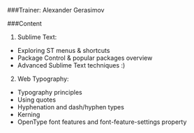 ###Trainer: Alexander Gerasimov

###Content
1. Sublime Text:
  - Exploring ST menus & shortcuts
  - Package Control & popular packages overview
  - Advanced Sublime Text techniques :)

2. Web Typography:
  - Typography principles
  - Using quotes
  - Hyphenation and dash/hyphen types
  - Kerning
  - OpenType font features and font-feature-settings property